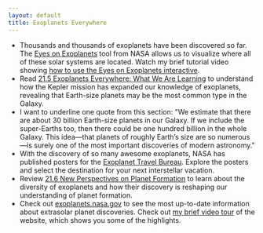 ```yaml
---
layout: default
title: Exoplanets Everywhere
---
```


- Thousands and thousands of exoplanets have been discovered so far. The [Eyes on Exoplanets](https://exoplanets.nasa.gov/eyes-on-exoplanets/#/) tool from NASA allows us to visualize where all of these solar systems are located. Watch my brief tutorial video showing [how to use the Eyes on Exoplanets interactive](https://youtu.be/lhVMN171Ylo).
- Read [21.5 Exoplanets Everywhere: What We Are Learning](https://openstax.org/books/astronomy-2e/pages/21-5-exoplanets-everywhere-what-we-are-learning) to understand how the Kepler mission has expanded our knowledge of exoplanets, revealing that Earth-size planets may be the most common type in the Galaxy.
- I want to underline one quote from this section: "We estimate that there are about 30 billion Earth-size planets in our Galaxy. If we include the super-Earths too, then there could be one hundred billion in the whole Galaxy. This idea—that planets of roughly Earth’s size are so numerous—is surely one of the most important discoveries of modern astronomy."
- With the discovery of so many awesome exoplanets, NASA has published posters for the [Exoplanet Travel Bureau](https://exoplanets.nasa.gov/alien-worlds/exoplanet-travel-bureau/). Explore the posters and select the destination for your next interstellar vacation. 
- Review [21.6 New Perspectives on Planet Formation](https://openstax.org/books/astronomy-2e/pages/21-6-new-perspectives-on-planet-formation) to learn about the diversity of exoplanets and how their discovery is reshaping our understanding of planet formation.
- Check out [exoplanets.nasa.gov](https://exoplanets.nasa.gov/) to see the most up-to-date information about extrasolar planet discoveries. Check out [my brief video tour](https://youtu.be/mmQ7G8WfY0E) of the website, which shows you some of the highlights.
